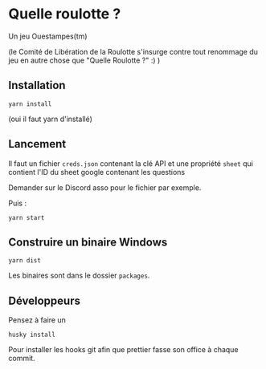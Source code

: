 # Quelle roulotte ?

Un jeu Ouestampes(tm)

(le Comité de Libération de la Roulotte s'insurge contre tout renommage du jeu en autre chose que "Quelle Roulotte ?" :) )

## Installation

```
yarn install
```

(oui il faut yarn d'installé)

## Lancement

Il faut un fichier `creds.json` contenant la clé API et une propriété `sheet` qui contient l'ID du sheet google contenant les questions

Demander sur le Discord asso pour le fichier par exemple.

Puis :

```
yarn start
```

## Construire un binaire Windows

```
yarn dist
```

Les binaires sont dans le dossier `packages`.

## Développeurs

Pensez à faire un

```
husky install
```

Pour installer les hooks git afin que prettier fasse son office à chaque commit.
